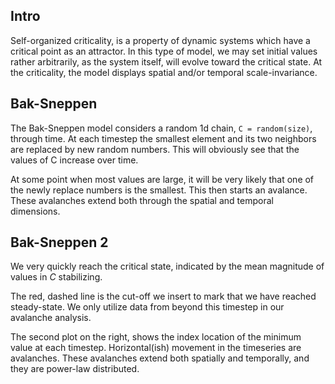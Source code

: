 
## Intro
Self-organized criticality, is a property of dynamic systems which have a critical point as an attractor. In this type of model, we may set initial values rather arbitrarily, as the system itself, will evolve toward the critical state. At the criticality, the model displays spatial and/or temporal scale-invariance.

## Bak-Sneppen
The Bak-Sneppen model considers a random 1d chain, ``C = random(size)``, through time. At each timestep the smallest element and its two neighbors are replaced by new random numbers. This will obviously see that the values of C increase over time.

At some point when most values are large, it will be very likely that one of the newly replace numbers is the smallest. This then starts an avalance. These avalanches extend both through the spatial and temporal dimensions.

## Bak-Sneppen 2
We very quickly reach the critical state, indicated by the mean magnitude of values in $C$ stabilizing.

The red, dashed line is the cut-off we insert to mark that we have reached steady-state. We only utilize data from beyond this timestep in our avalanche analysis.

The second plot on the right, shows the index location of the minimum value at each timestep. Horizontal(ish) movement in the timeseries are avalanches. These avalanches extend both spatially and temporally, and they are power-law distributed.
